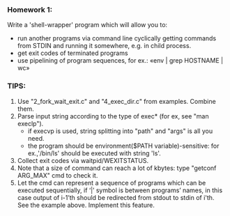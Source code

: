 ### Homework 1:
  Write a 'shell-wrapper' program which will allow you to:
- run another programs via command line cyclically getting commands from STDIN and running it somewhere, e.g. in child process.
- get exit codes of terminated programs
- use pipelining of program sequences, for ex.: «env | grep HOSTNAME | wc»
### TIPS:
1. Use "2_fork_wait_exit.c" and "4_exec_dir.c" from examples. Combine them.
2. Parse input string according to the type of exec* (for ex, see "man execlp").
   - if execvp is used, string splitting into "path" and "args" is all you need.
   - the program should be environment($PATH variable)-sensitive: for ex.,'/bin/ls' should be executed with string 'ls'.
3. Collect exit codes via waitpid/WEXITSTATUS.
4. Note that a size of command can reach a lot of kbytes: type "getconf ARG_MAX" cmd to check it.
5. Let the cmd can represent a sequence of programs which can be executed sequentially, if ‘|’ symbol is between programs’ names,
in this case output of i-1’th should be redirected from stdout to stdin of i'th. See the example above. Implement this feature.
